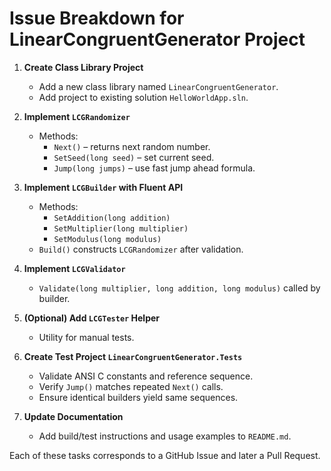 # Issue Breakdown for LinearCongruentGenerator Project

1. **Create Class Library Project**
   - Add a new class library named `LinearCongruentGenerator`.
   - Add project to existing solution `HelloWorldApp.sln`.

2. **Implement `LCGRandomizer`**
   - Methods:
     - `Next()` – returns next random number.
     - `SetSeed(long seed)` – set current seed.
     - `Jump(long jumps)` – use fast jump ahead formula.

3. **Implement `LCGBuilder` with Fluent API**
   - Methods:
     - `SetAddition(long addition)`
     - `SetMultiplier(long multiplier)`
     - `SetModulus(long modulus)`
   - `Build()` constructs `LCGRandomizer` after validation.

4. **Implement `LCGValidator`**
   - `Validate(long multiplier, long addition, long modulus)` called by builder.

5. **(Optional) Add `LCGTester` Helper**
   - Utility for manual tests.

6. **Create Test Project `LinearCongruentGenerator.Tests`**
   - Validate ANSI C constants and reference sequence.
   - Verify `Jump()` matches repeated `Next()` calls.
   - Ensure identical builders yield same sequences.

7. **Update Documentation**
   - Add build/test instructions and usage examples to `README.md`.

Each of these tasks corresponds to a GitHub Issue and later a Pull Request.

